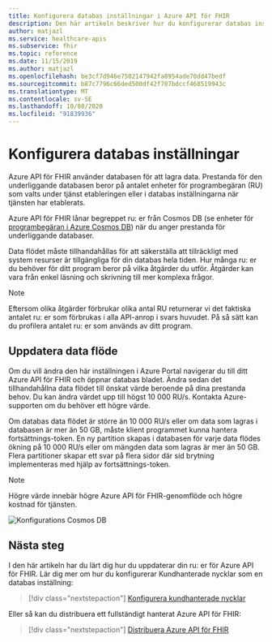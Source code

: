 ```yaml
---
title: Konfigurera databas inställningar i Azure API för FHIR
description: Den här artikeln beskriver hur du konfigurerar databas inställningar i Azure API för FHIR
author: matjazl
ms.service: healthcare-apis
ms.subservice: fhir
ms.topic: reference
ms.date: 11/15/2019
ms.author: matjazl
ms.openlocfilehash: be3cf7d946e7502147942fa8954ade70dd47bedf
ms.sourcegitcommit: b87c7796c66ded500df42f707bdccf468519943c
ms.translationtype: MT
ms.contentlocale: sv-SE
ms.lasthandoff: 10/08/2020
ms.locfileid: "91839936"
---
```

# <a name="configure-database-settings"></a>Konfigurera databas inställningar 

Azure API för FHIR använder databasen för att lagra data. Prestanda för den underliggande databasen beror på antalet enheter för programbegäran (RU) som valts under tjänst etableringen eller i databas inställningarna när tjänsten har etablerats.

Azure API för FHIR lånar begreppet ru: er från Cosmos DB (se enheter för [programbegäran i Azure Cosmos DB](https://docs.microsoft.com/azure/cosmos-db/request-units)) när du anger prestanda för underliggande databaser. 

Data flödet måste tillhandahållas för att säkerställa att tillräckligt med system resurser är tillgängliga för din databas hela tiden. Hur många ru: er du behöver för ditt program beror på vilka åtgärder du utför. Åtgärder kan vara från enkel läsning och skrivning till mer komplexa frågor. 

> [!NOTE]
> Eftersom olika åtgärder förbrukar olika antal RU returnerar vi det faktiska antalet ru: er som förbrukas i alla API-anrop i svars huvudet. På så sätt kan du profilera antalet ru: er som används av ditt program.

## <a name="update-throughput"></a>Uppdatera data flöde

Om du vill ändra den här inställningen i Azure Portal navigerar du till ditt Azure API för FHIR och öppnar databas bladet. Ändra sedan det tillhandahållna data flödet till önskat värde beroende på dina prestanda behov. Du kan ändra värdet upp till högst 10 000 RU/s. Kontakta Azure-supporten om du behöver ett högre värde.

Om databas data flödet är större än 10 000 RU/s eller om data som lagras i databasen är mer än 50 GB, måste klient programmet kunna hantera fortsättnings-token. En ny partition skapas i databasen för varje data flödes ökning på 10 000 RU/s eller om mängden data som lagras är mer än 50 GB. Flera partitioner skapar ett svar på flera sidor där sid brytning implementeras med hjälp av fortsättnings-token.

> [!NOTE] 
> Högre värde innebär högre Azure API för FHIR-genomflöde och högre kostnad för tjänsten.

![Konfigurations Cosmos DB](media/database/database-settings.png)

## <a name="next-steps"></a>Nästa steg

I den här artikeln har du lärt dig hur du uppdaterar din ru: er för Azure API för FHIR. Lär dig mer om hur du konfigurerar Kundhanterade nycklar som en databas inställning:

>[!div class="nextstepaction"]
>[Konfigurera kundhanterade nycklar](bring-your-own-key.md)

Eller så kan du distribuera ett fullständigt hanterat Azure API för FHIR:
 
>[!div class="nextstepaction"]
>[Distribuera Azure API för FHIR](fhir-paas-portal-quickstart.md)
